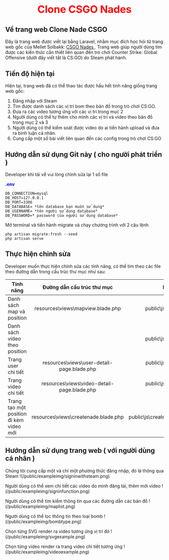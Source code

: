 <p align="center" style="color:red; font-size: 2rem; font-weight: bold">Clone CSGO Nades</p>

## Về trang web Clone Nade CSGO

Đây là trang web được viết lại bằng Laravel, nhằm mục đích học hỏi từ trang web gốc của Mellet Solbakk: [CSGO Nades ](https://www.csgonades.com/).
Trang web giúp người dùng tìm được các kiến thức cần thiết liên quan đến trò chơi Counter Strike: Global Offensive (dưới đây viết tắt là CS:GO) do Steam phát hành.

## Tiến độ hiện tại

Hiện tại, trang web đã có thể thao tác được hầu hết tính năng giống trang web gốc:
1. Đăng nhập với Steam
2. Tìm được danh sách các vị trí bom theo bản đồ trong trò chơi CS:GO.
3. Đưa ra các video tương ứng với các vị trí trong mục 2
4. Người dùng có thể tự thêm cho mình các vị trí và video theo bản đồ trong mục 2 và 3 
5. Người dùng có thể kiểm soát được video do ai tiến hành upload và đưa ra bình luận cá nhân. 
6. Cung cấp một số bài viết liên quan đến các config trong trò chơi CS:GO

## Hướng dẫn sử dụng Git này ( cho người phát triển )

Developer khi tải về vui lòng chỉnh sửa lại 1 số file 

<p style="color:blue; font-weight: bold; ">.env</p>

```
DB_CONNECTION=mysql
DB_HOST=127.0.0.1
DB_PORT=3306
DB_DATABASE= *tên database bạn muốn sử dụng*
DB_USERNAME= *tên người sử dụng database*
DB_PASSWORD=* password của người sử dụng database*
```

Mở terminal và tiến hành migrate và chạy chương trình với 2 câu lệnh 
```
php artisan migrate:fresh --seed
php artisan serve
```


## Thực hiện chỉnh sửa

Developer muốn thực hiện chỉnh sửa các tính năng, có thể tìm theo các file theo đường dẫn trong cấu trúc thư mục như sau:

| Tính năng  | Đường dẫn cấu trúc thư mục | File JS đi kèm |
| ------------- |:-------------:|------:|
| Danh sách map và position  | resources\views\mapview.blade.php    |public\js\mappages.js|
| Danh sách video theo position      |      |public\js\mappages.js|
| Trang user chi tiết |resources\views\user-detail-page.blade.php|public\js\user-detail-page.js|
| Trang video chi tiết|resources\views\video-detail-page.blade.php|public\js\user-detail-page.js|
| Trang tạo một position đi kèm video mới|resources\views\createnade.blade.php|public\js\createnadepages.js|

## Hướng dẫn sử dụng trang web ( với người dùng cá nhân ) 

Chúng tôi cung cấp một và chỉ một phương thức đăng nhập, đó là thông qua Steam 
!(/public/exampleimg/signinwithsteam.png)

Người dùng có thể xem chi tiết các video do mình đăng tải, thêm mới video
!(/public/exampleimg/signinfunction.png)

Người dùng có thể tìm kiếm thông tin qua các đường dẫn các bản đồ
!(/public/exampleimg/maplist.png)

Người dùng có thể lọc thông tin theo loại bomb
!(/public/exampleimg/bombtype.png)

Chọn từng SVG render ra video tương ứng vị trí đó
!(/public/exampleimg/svgexample.png)

Chọn từng video render ra trang video chi tiết tương ứng 
!(/public/exampleimg/videoexample.png)
